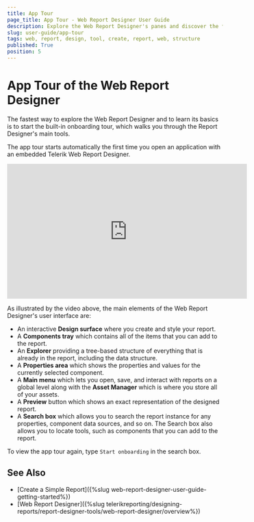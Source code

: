 ```yaml
---
title: App Tour
page_title: App Tour - Web Report Designer User Guide
description: Explore the Web Report Designer's panes and discover the features it offers.
slug: user-guide/app-tour
tags: web, report, design, tool, create, report, web, structure 
published: True
position: 5
---
```


# App Tour of the Web Report Designer

The fastest way to explore the Web Report Designer and to learn its basics is to start the built-in onboarding tour, which walks you through the Report Designer's main tools.

The app tour starts automatically the first time you open an application with an embedded Telerik Web Report Designer.

<iframe width="560" height="315" src="https://www.youtube.com/embed/xO7Vg01JRnk?si=MZlV9FJECadFcRxI" title="YouTube video player" frameborder="0" allow="accelerometer; autoplay; clipboard-write; encrypted-media; gyroscope; picture-in-picture; web-share" referrerpolicy="strict-origin-when-cross-origin" allowfullscreen></iframe>

As illustrated by the video above, the main elements of the Web Report Designer's user interface are:

* An interactive **Design surface** where you  create and style your report.
* A **Components tray** which contains all of the items that you can add to the report.
* An **Explorer** providing a tree-based structure of everything that is already in the report, including the data structure.
* A **Properties area** which shows the properties and values for the currently selected component.
* A **Main menu** which lets you open, save, and interact with reports on a global level along with the **Asset Manager** which is where you store all of your assets.
* A **Preview** button which shows an exact representation of the designed report.
* A **Search box** which allows you to search the report instance for any properties, component data sources, and so on. The Search box also allows you to locate tools, such as components that you can add to the report.

To view the app tour again, type `Start onboarding` in the search box.

## See Also

* [Create a Simple Report]({%slug web-report-designer-user-guide-getting-started%})
* [Web Report Designer]({%slug telerikreporting/designing-reports/report-designer-tools/web-report-designer/overview%})

